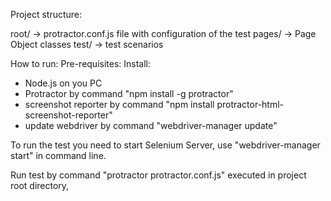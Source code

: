Project structure:

root/ -> protractor.conf.js file with configuration of the test
pages/ -> Page Object classes
test/ -> test scenarios

How to run:
Pre-requisites:
Install:
- Node.js on you PC
- Protractor by command "npm install -g protractor"
- screenshot reporter by command "npm install protractor-html-screenshot-reporter"
- update webdriver by command "webdriver-manager update"

To run the test you need to start Selenium Server, use "webdriver-manager start" in command line.

Run test by command "protractor protractor.conf.js" executed in project root directory,
